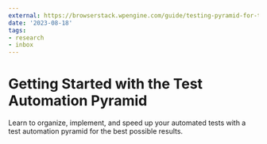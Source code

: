 ```yaml
---
external: https://browserstack.wpengine.com/guide/testing-pyramid-for-test-automation/
date: '2023-08-18'
tags:
- research
- inbox
---
```


# Getting Started with the Test Automation Pyramid

Learn to organize, implement, and speed up your automated tests with a test automation pyramid for the best possible results.
